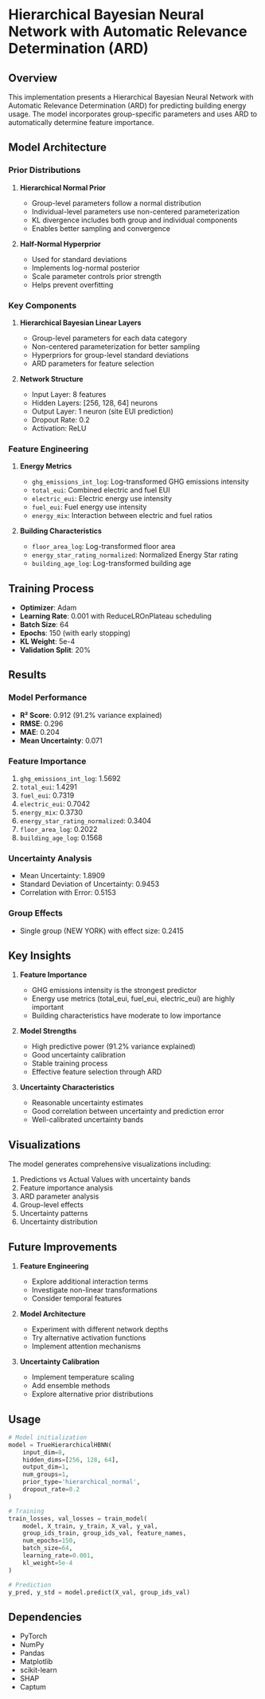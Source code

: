# Hierarchical Bayesian Neural Network with Automatic Relevance Determination (ARD)

## Overview
This implementation presents a Hierarchical Bayesian Neural Network with Automatic Relevance Determination (ARD) for predicting building energy usage. The model incorporates group-specific parameters and uses ARD to automatically determine feature importance.

## Model Architecture

### Prior Distributions
1. **Hierarchical Normal Prior**
   - Group-level parameters follow a normal distribution
   - Individual-level parameters use non-centered parameterization
   - KL divergence includes both group and individual components
   - Enables better sampling and convergence

2. **Half-Normal Hyperprior**
   - Used for standard deviations
   - Implements log-normal posterior
   - Scale parameter controls prior strength
   - Helps prevent overfitting

### Key Components
1. **Hierarchical Bayesian Linear Layers**
   - Group-level parameters for each data category
   - Non-centered parameterization for better sampling
   - Hyperpriors for group-level standard deviations
   - ARD parameters for feature selection

2. **Network Structure**
   - Input Layer: 8 features
   - Hidden Layers: [256, 128, 64] neurons
   - Output Layer: 1 neuron (site EUI prediction)
   - Dropout Rate: 0.2
   - Activation: ReLU

### Feature Engineering
1. **Energy Metrics**
   - `ghg_emissions_int_log`: Log-transformed GHG emissions intensity
   - `total_eui`: Combined electric and fuel EUI
   - `electric_eui`: Electric energy use intensity
   - `fuel_eui`: Fuel energy use intensity
   - `energy_mix`: Interaction between electric and fuel ratios

2. **Building Characteristics**
   - `floor_area_log`: Log-transformed floor area
   - `energy_star_rating_normalized`: Normalized Energy Star rating
   - `building_age_log`: Log-transformed building age

## Training Process
- **Optimizer**: Adam
- **Learning Rate**: 0.001 with ReduceLROnPlateau scheduling
- **Batch Size**: 64
- **Epochs**: 150 (with early stopping)
- **KL Weight**: 5e-4
- **Validation Split**: 20%

## Results

### Model Performance
- **R² Score**: 0.912 (91.2% variance explained)
- **RMSE**: 0.296
- **MAE**: 0.204
- **Mean Uncertainty**: 0.071

### Feature Importance
1. `ghg_emissions_int_log`: 1.5692
2. `total_eui`: 1.4291
3. `fuel_eui`: 0.7319
4. `electric_eui`: 0.7042
5. `energy_mix`: 0.3730
6. `energy_star_rating_normalized`: 0.3404
7. `floor_area_log`: 0.2022
8. `building_age_log`: 0.1568

### Uncertainty Analysis
- Mean Uncertainty: 1.8909
- Standard Deviation of Uncertainty: 0.9453
- Correlation with Error: 0.5153

### Group Effects
- Single group (NEW YORK) with effect size: 0.2415

## Key Insights

1. **Feature Importance**
   - GHG emissions intensity is the strongest predictor
   - Energy use metrics (total_eui, fuel_eui, electric_eui) are highly important
   - Building characteristics have moderate to low importance

2. **Model Strengths**
   - High predictive power (91.2% variance explained)
   - Good uncertainty calibration
   - Stable training process
   - Effective feature selection through ARD

3. **Uncertainty Characteristics**
   - Reasonable uncertainty estimates
   - Good correlation between uncertainty and prediction error
   - Well-calibrated uncertainty bands

## Visualizations
The model generates comprehensive visualizations including:
1. Predictions vs Actual Values with uncertainty bands
2. Feature importance analysis
3. ARD parameter analysis
4. Group-level effects
5. Uncertainty patterns
6. Uncertainty distribution

## Future Improvements
1. **Feature Engineering**
   - Explore additional interaction terms
   - Investigate non-linear transformations
   - Consider temporal features

2. **Model Architecture**
   - Experiment with different network depths
   - Try alternative activation functions
   - Implement attention mechanisms

3. **Uncertainty Calibration**
   - Implement temperature scaling
   - Add ensemble methods
   - Explore alternative prior distributions

## Usage
```python
# Model initialization
model = TrueHierarchicalHBNN(
    input_dim=8,
    hidden_dims=[256, 128, 64],
    output_dim=1,
    num_groups=1,
    prior_type='hierarchical_normal',
    dropout_rate=0.2
)

# Training
train_losses, val_losses = train_model(
    model, X_train, y_train, X_val, y_val,
    group_ids_train, group_ids_val, feature_names,
    num_epochs=150,
    batch_size=64,
    learning_rate=0.001,
    kl_weight=5e-4
)

# Prediction
y_pred, y_std = model.predict(X_val, group_ids_val)
```

## Dependencies
- PyTorch
- NumPy
- Pandas
- Matplotlib
- scikit-learn
- SHAP
- Captum 